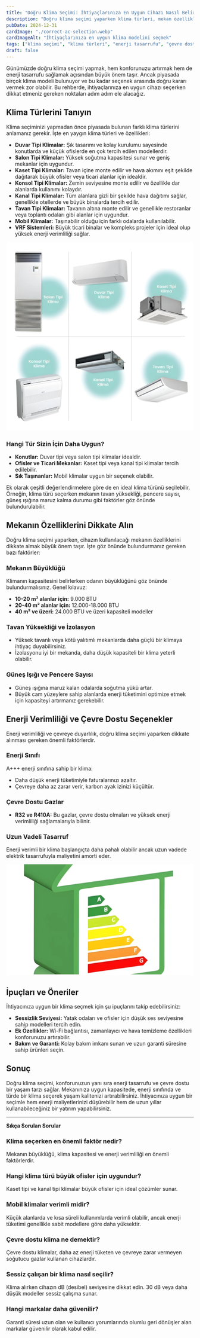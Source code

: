 ```yaml
---
title: "Doğru Klima Seçimi: İhtiyaçlarınıza En Uygun Cihazı Nasıl Belirlersiniz?"
description: "Doğru klima seçimi yaparken klima türleri, mekan özellikleri ve enerji verimliliği gibi önemli faktörleri göz önünde bulundurun."
pubDate: 2024-12-31
cardImage: "./correct-ac-selection.webp"
cardImageAlt: "İhtiyaçlarınıza en uygun klima modelini seçmek"
tags: ["klima seçimi", "klima türleri", "enerji tasarrufu", "çevre dostu", "klima rehberi", "klima kapasitesi", "klima özellikleri"]
draft: false
---
```


Günümüzde doğru klima seçimi yapmak, hem konforunuzu artırmak hem de enerji tasarrufu sağlamak açısından büyük önem taşır. Ancak piyasada birçok klima modeli bulunuyor ve bu kadar seçenek arasında doğru kararı vermek zor olabilir. Bu rehberde, ihtiyaçlarınıza en uygun cihazı seçerken dikkat etmeniz gereken noktaları adım adım ele alacağız.

## Klima Türlerini Tanıyın

Klima seçiminizi yapmadan önce piyasada bulunan farklı klima türlerini anlamanız gerekir. İşte en yaygın klima türleri ve özellikleri:

- **Duvar Tipi Klimalar:** Şık tasarımı ve kolay kurulumu sayesinde konutlarda ve küçük ofislerde en çok tercih edilen modellerdir.  
- **Salon Tipi Klimalar:** Yüksek soğutma kapasitesi sunar ve geniş mekanlar için uygundur.  
- **Kaset Tipi Klimalar:** Tavan içine monte edilir ve hava akımını eşit şekilde dağıtarak büyük ofisler veya ticari alanlar için idealdir.  
- **Konsol Tipi Klimalar:** Zemin seviyesine monte edilir ve özellikle dar alanlarda kullanımı kolaydır.  
- **Kanal Tipi Klimalar:** Tüm alanlara gizli bir şekilde hava dağıtımı sağlar, genellikle otellerde ve büyük binalarda tercih edilir.  
- **Tavan Tipi Klimalar:** Tavanın altına monte edilir ve genellikle restoranlar veya toplantı odaları gibi alanlar için uygundur.  
- **Mobil Klimalar:** Taşınabilir olduğu için farklı odalarda kullanılabilir.  
- **VRF Sistemleri:** Büyük ticari binalar ve kompleks projeler için ideal olup yüksek enerji verimliliği sağlar.  

![Klima Tür Çeşitleri](./ac-types.webp)

### Hangi Tür Sizin İçin Daha Uygun?
- **Konutlar:** Duvar tipi veya salon tipi klimalar idealdir.  
- **Ofisler ve Ticari Mekanlar:** Kaset tipi veya kanal tipi klimalar tercih edilebilir.  
- **Sık Taşınanlar:** Mobil klimalar uygun bir seçenek olabilir.

Ek olarak çeşitli değerlendirmelere göre de en ideal klima türünü seçilebilir. Örneğin, klima türü seçerken mekanın tavan yüksekliği, pencere sayısı, güneş ışığına maruz kalma durumu gibi faktörler göz önünde bulundurulabilir.

## Mekanın Özelliklerini Dikkate Alın

Doğru klima seçimi yaparken, cihazın kullanılacağı mekanın özelliklerini dikkate almak büyük önem taşır. İşte göz önünde bulundurmanız gereken bazı faktörler:

### Mekanın Büyüklüğü
Klimanın kapasitesini belirlerken odanın büyüklüğünü göz önünde bulundurmalısınız. Genel kılavuz:  
- **10-20 m² alanlar için:** 9.000 BTU  
- **20-40 m² alanlar için:** 12.000-18.000 BTU  
- **40 m² ve üzeri:** 24.000 BTU ve üzeri kapasiteli modeller  

### Tavan Yüksekliği ve İzolasyon
- Yüksek tavanlı veya kötü yalıtımlı mekanlarda daha güçlü bir klimaya ihtiyaç duyabilirsiniz.  
- İzolasyonu iyi bir mekanda, daha düşük kapasiteli bir klima yeterli olabilir.  

### Güneş Işığı ve Pencere Sayısı
- Güneş ışığına maruz kalan odalarda soğutma yükü artar.  
- Büyük cam yüzeylere sahip alanlarda enerji tüketimini optimize etmek için kapasiteyi artırmanız gerekebilir.

## Enerji Verimliliği ve Çevre Dostu Seçenekler

Enerji verimliliği ve çevreye duyarlılık, doğru klima seçimi yaparken dikkate alınması gereken önemli faktörlerdir.

### Enerji Sınıfı
A+++ enerji sınıfına sahip bir klima:  
- Daha düşük enerji tüketimiyle faturalarınızı azaltır.  
- Çevreye daha az zarar verir, karbon ayak izinizi küçültür.  

### Çevre Dostu Gazlar
- **R32 ve R410A:** Bu gazlar, çevre dostu olmaları ve yüksek enerji verimliliği sağlamalarıyla bilinir.

### Uzun Vadeli Tasarruf
Enerji verimli bir klima başlangıçta daha pahalı olabilir ancak uzun vadede elektrik tasarrufuyla maliyetini amorti eder.

![Enerji verimli bir klima modeli](./energy-saving.webp)

## İpuçları ve Öneriler

İhtiyacınıza uygun bir klima seçmek için şu ipuçlarını takip edebilirsiniz:

- **Sessizlik Seviyesi:** Yatak odaları ve ofisler için düşük ses seviyesine sahip modelleri tercih edin.  
- **Ek Özellikler:** Wi-Fi bağlantısı, zamanlayıcı ve hava temizleme özellikleri konforunuzu artırabilir.  
- **Bakım ve Garanti:** Kolay bakım imkanı sunan ve uzun garanti süresine sahip ürünleri seçin.

## Sonuç

Doğru klima seçimi, konforunuzun yanı sıra enerji tasarrufu ve çevre dostu bir yaşam tarzı sağlar. Mekanınıza uygun kapasitede, enerji sınıfında ve türde bir klima seçerek yaşam kalitenizi artırabilirsiniz. İhtiyacınıza uygun bir seçimle hem enerji maliyetlerinizi düşürebilir hem de uzun yıllar kullanabileceğiniz bir yatırım yapabilirsiniz.

---

**Sıkça Sorulan Sorular**

### Klima seçerken en önemli faktör nedir?  
Mekanın büyüklüğü, klima kapasitesi ve enerji verimliliği en önemli faktörlerdir.

### Hangi klima türü büyük ofisler için uygundur?  
Kaset tipi ve kanal tipi klimalar büyük ofisler için ideal çözümler sunar.

### Mobil klimalar verimli midir?  
Küçük alanlarda ve kısa süreli kullanımlarda verimli olabilir, ancak enerji tüketimi genellikle sabit modellere göre daha yüksektir.

### Çevre dostu klima ne demektir?  
Çevre dostu klimalar, daha az enerji tüketen ve çevreye zarar vermeyen soğutucu gazlar kullanan cihazlardır.

### Sessiz çalışan bir klima nasıl seçilir?  
Klima alırken cihazın dB (desibel) seviyesine dikkat edin. 30 dB veya daha düşük modeller sessiz çalışma sunar.

### Hangi markalar daha güvenilir?  
Garanti süresi uzun olan ve kullanıcı yorumlarında olumlu geri dönüşler alan markalar güvenilir olarak kabul edilir.
